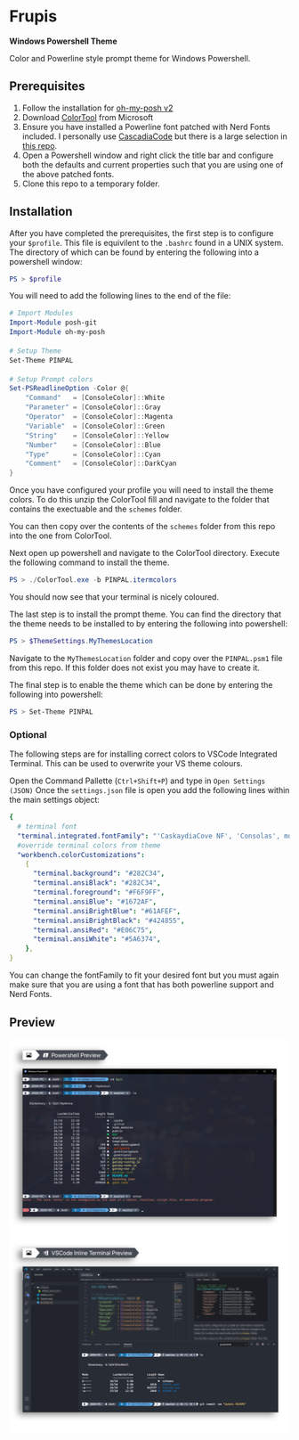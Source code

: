 # Frupis

**Windows Powershell Theme**

Color and Powerline style prompt theme for Windows Powershell.

## Prerequisites

1. Follow the installation for [oh-my-posh v2](https://github.com/JanDeDobbeleer/oh-my-posh)
2. Download [ColorTool](https://github.com/microsoft/terminal/tree/main/src/tools/ColorTool) from Microsoft
3. Ensure you have installed a Powerline font patched with Nerd Fonts included. I personally use [CascadiaCode](https://github.com/ryanoasis/nerd-fonts/blob/master/patched-fonts/CascadiaCode/complete/Caskaydia%20Cove%20Regular%20Nerd%20Font%20Complete%20Mono%20Windows%20Compatible.ttf) but there is a large selection in [this repo](https://github.com/ryanoasis/nerd-fonts/tree/master/patched-fonts).
4. Open a Powershell window and right click the title bar and configure both the defaults and current properties such that you are using one of the above patched fonts.
5. Clone this repo to a temporary folder.

## Installation

After you have completed the prerequisites, the first step is to configure your `$profile`. This file is equivilent to the `.bashrc` found in a UNIX system.
The directory of which can be found by entering the following into a powershell window:

```powershell
PS > $profile
```

You will need to add the following lines to the end of the file:

```powershell
# Import Modules
Import-Module posh-git
Import-Module oh-my-posh

# Setup Theme
Set-Theme PINPAL

# Setup Prompt colors
Set-PSReadlineOption -Color @{
    "Command"   = [ConsoleColor]::White
    "Parameter" = [ConsoleColor]::Gray
    "Operator"  = [ConsoleColor]::Magenta
    "Variable"  = [ConsoleColor]::Green
    "String"    = [ConsoleColor]::Yellow
    "Number"    = [ConsoleColor]::Blue
    "Type"      = [ConsoleColor]::Cyan
    "Comment"   = [ConsoleColor]::DarkCyan
}
```

Once you have configured your profile you will need to install the theme colors.
To do this unzip the ColorTool fill and navigate to the folder that contains the exectuable and the `schemes` folder.

You can then copy over the contents of the `schemes` folder from this repo into the one from ColorTool.

Next open up powershell and navigate to the ColorTool directory. Execute the following command to install the theme.

```powershell
PS > ./ColorTool.exe -b PINPAL.itermcolors
```

You should now see that your terminal is nicely coloured.

The last step is to install the prompt theme.
You can find the directory that the theme needs to be installed to by entering the following into powershell:

```powershell
PS > $ThemeSettings.MyThemesLocation
```

Navigate to the `MyThemesLocation` folder and copy over the `PINPAL.psm1` file from this repo.
If this folder does not exist you may have to create it.

The final step is to enable the theme which can be done by entering the following into powershell:

```powershell
PS > Set-Theme PINPAL
```

### **Optional**

The following steps are for installing correct colors to VSCode Integrated Terminal. This can be used to overwrite your VS theme colours.

Open the Command Pallette (`Ctrl+Shift+P`) and type in `Open Settings (JSON)`
Once the `settings.json` file is open you add the following lines within the main settings object:

```yaml
{
  # terminal font
  "terminal.integrated.fontFamily": "'CaskaydiaCove NF', 'Consolas', monospace",
  #override terminal colors from theme
  "workbench.colorCustomizations":
    {
      "terminal.background": "#282C34",
      "terminal.ansiBlack": "#282C34",
      "terminal.foreground": "#F6F9FF",
      "terminal.ansiBlue": "#1672AF",
      "terminal.ansiBrightBlue": "#61AFEF",
      "terminal.ansiBrightBlack": "#424855",
      "terminal.ansiRed": "#E06C75",
      "terminal.ansiWhite": "#5A6374",
    },
}
```

You can change the fontFamily to fit your desired font but you must again make sure that you are using a font that has both powerline support and Nerd Fonts.

## Preview

<img src="./screenshots/Powershell.png">

</br>

<img src="./screenshots/VSCode.png">
